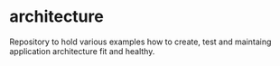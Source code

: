 # architecture
Repository to hold various examples how to create, test and maintaing application architecture fit and healthy.
